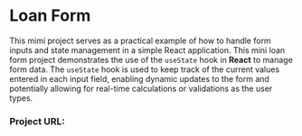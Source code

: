 # Loan Form
This mimi project serves as a practical example of how to handle form inputs and state management in a simple React application. This mini loan form project demonstrates the use of the `useState` hook in **React** to manage form data. 
The `useState` hook is used to keep track of the current values entered in each input field, enabling dynamic updates to the form and potentially allowing for real-time calculations or validations as the user types. 

### Project URL: 

